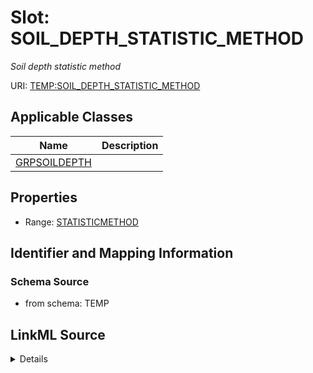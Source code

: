 # Slot: SOIL_DEPTH_STATISTIC_METHOD
_Soil depth statistic method_


URI: [TEMP:SOIL_DEPTH_STATISTIC_METHOD](https://example.org/TEMP/SOIL_DEPTH_STATISTIC_METHOD)



<!-- no inheritance hierarchy -->




## Applicable Classes

| Name | Description |
| --- | --- |
[GRPSOILDEPTH](GRPSOILDEPTH.md) | 






## Properties

* Range: [STATISTICMETHOD](STATISTICMETHOD.md)







## Identifier and Mapping Information







### Schema Source


* from schema: TEMP




## LinkML Source

<details>
```yaml
name: SOIL_DEPTH_STATISTIC_METHOD
description: Soil depth statistic method
from_schema: TEMP
rank: 1000
alias: SOIL_DEPTH_STATISTIC_METHOD
domain_of:
- GRP_SOIL_DEPTH
range: STATISTIC_METHOD

```
</details>